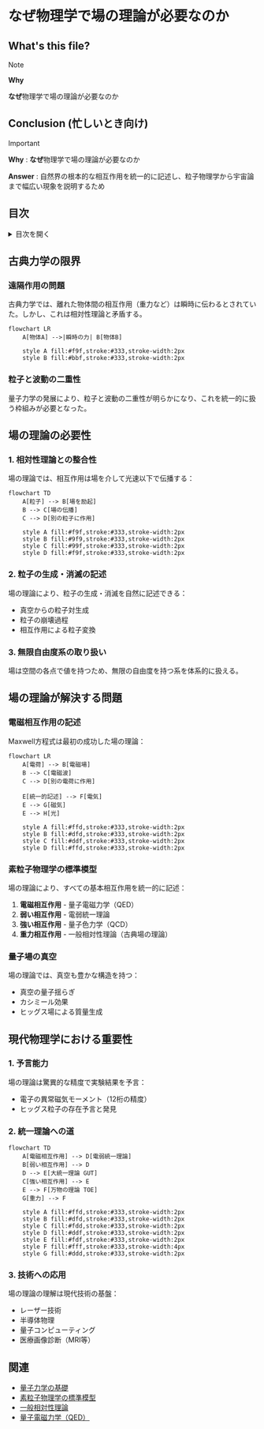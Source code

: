 # なぜ物理学で場の理論が必要なのか

## What's this file?
> [!NOTE]
> **Why**
> 
> **なぜ**物理学で場の理論が必要なのか

## Conclusion (忙しいとき向け)
> [!IMPORTANT]
> **Why** : **なぜ**物理学で場の理論が必要なのか
> 
> **Answer** : 自然界の根本的な相互作用を統一的に記述し、粒子物理学から宇宙論まで幅広い現象を説明するため

## 目次
<details>
<summary>目次を開く</summary>

- [古典力学の限界](#古典力学の限界)
- [場の理論の必要性](#場の理論の必要性)
- [場の理論が解決する問題](#場の理論が解決する問題)
- [現代物理学における重要性](#現代物理学における重要性)

</details>

## 古典力学の限界

### 遠隔作用の問題

古典力学では、離れた物体間の相互作用（重力など）は瞬時に伝わるとされていた。しかし、これは相対性理論と矛盾する。

```mermaid
flowchart LR
    A[物体A] -->|瞬時の力| B[物体B]
    
    style A fill:#f9f,stroke:#333,stroke-width:2px
    style B fill:#bbf,stroke:#333,stroke-width:2px
```

### 粒子と波動の二重性

量子力学の発展により、粒子と波動の二重性が明らかになり、これを統一的に扱う枠組みが必要となった。

## 場の理論の必要性

### 1. 相対性理論との整合性

場の理論では、相互作用は場を介して光速以下で伝播する：

```mermaid
flowchart TD
    A[粒子] --> B[場を励起]
    B --> C[場の伝播]
    C --> D[別の粒子に作用]
    
    style A fill:#f9f,stroke:#333,stroke-width:2px
    style B fill:#9f9,stroke:#333,stroke-width:2px
    style C fill:#99f,stroke:#333,stroke-width:2px
    style D fill:#f9f,stroke:#333,stroke-width:2px
```

### 2. 粒子の生成・消滅の記述

場の理論により、粒子の生成・消滅を自然に記述できる：

- 真空からの粒子対生成
- 粒子の崩壊過程
- 相互作用による粒子変換

### 3. 無限自由度系の取り扱い

場は空間の各点で値を持つため、無限の自由度を持つ系を体系的に扱える。

## 場の理論が解決する問題

### 電磁相互作用の記述

Maxwell方程式は最初の成功した場の理論：

```mermaid
flowchart LR
    A[電荷] --> B[電磁場]
    B --> C[電磁波]
    C --> D[別の電荷に作用]
    
    E[統一的記述] --> F[電気]
    E --> G[磁気]
    E --> H[光]
    
    style A fill:#ffd,stroke:#333,stroke-width:2px
    style B fill:#dfd,stroke:#333,stroke-width:2px
    style C fill:#ddf,stroke:#333,stroke-width:2px
    style D fill:#ffd,stroke:#333,stroke-width:2px
```

### 素粒子物理学の標準模型

場の理論により、すべての基本相互作用を統一的に記述：

1. **電磁相互作用** - 量子電磁力学（QED）
2. **弱い相互作用** - 電弱統一理論
3. **強い相互作用** - 量子色力学（QCD）
4. **重力相互作用** - 一般相対性理論（古典場の理論）

### 量子場の真空

場の理論では、真空も豊かな構造を持つ：

- 真空の量子揺らぎ
- カシミール効果
- ヒッグス場による質量生成

## 現代物理学における重要性

### 1. 予言能力

場の理論は驚異的な精度で実験結果を予言：

- 電子の異常磁気モーメント（12桁の精度）
- ヒッグス粒子の存在予言と発見

### 2. 統一理論への道

```mermaid
flowchart TD
    A[電磁相互作用] --> D[電弱統一理論]
    B[弱い相互作用] --> D
    D --> E[大統一理論 GUT]
    C[強い相互作用] --> E
    E --> F[万物の理論 TOE]
    G[重力] --> F
    
    style A fill:#ffd,stroke:#333,stroke-width:2px
    style B fill:#dfd,stroke:#333,stroke-width:2px
    style C fill:#fdd,stroke:#333,stroke-width:2px
    style D fill:#ddf,stroke:#333,stroke-width:2px
    style E fill:#fdf,stroke:#333,stroke-width:2px
    style F fill:#fff,stroke:#333,stroke-width:4px
    style G fill:#ddd,stroke:#333,stroke-width:2px
```

### 3. 技術への応用

場の理論の理解は現代技術の基盤：

- レーザー技術
- 半導体物理
- 量子コンピューティング
- 医療画像診断（MRI等）

## 関連

- [量子力学の基礎](./quantum_mechanics_basics.md)
- [素粒子物理学の標準模型](./standard_model_particle_physics.md)
- [一般相対性理論](./general_relativity.md)
- [量子電磁力学（QED）](./quantum_electrodynamics.md)